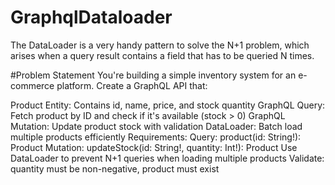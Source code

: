 # GraphqlDataloader
The DataLoader is a very handy pattern to solve the N+1 problem, which arises when a query result contains a field that has to be queried N times.

#Problem Statement
You're building a simple inventory system for an e-commerce platform. Create a GraphQL API that:

Product Entity: Contains id, name, price, and stock quantity
GraphQL Query: Fetch product by ID and check if it's available (stock > 0)
GraphQL Mutation: Update product stock with validation
DataLoader: Batch load multiple products efficiently
Requirements:
Query: product(id: String!): Product
Mutation: updateStock(id: String!, quantity: Int!): Product
Use DataLoader to prevent N+1 queries when loading multiple products
Validate: quantity must be non-negative, product must exist
